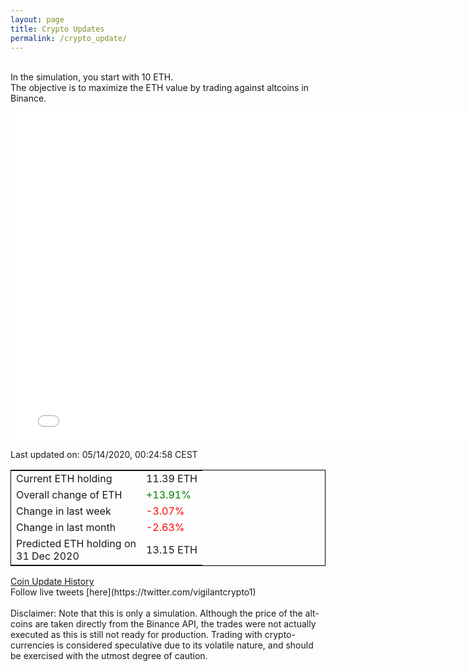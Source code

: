 ```yaml
---
layout: page
title: Crypto Updates
permalink: /crypto_update/
---
```

<br>In the simulation, you start with 10 ETH.<br>The objective is to maximize the ETH value by trading against altcoins 
in Binance.

<iframe width="775" height="525" frameborder="0" scrolling="no" src="//plotly.com/~vikramaditya91/109.embed"></iframe>

Last updated on: 05/14/2020, 00:24:58 CEST 
<table style="border:1px solid black;margin-left:auto;margin-right:auto;">
	<tbody>
	<tr>
		<td>Current ETH holding</td>
		<td>     11.39 ETH</td>
	</tr>
	<tr>
		<td>Overall change of ETH</td>
		<td><font color="green">+13.91%</font></td>
	</tr>
	<tr>
		<td>Change in last week</td>
		<td><font color="red">-3.07%</font></td>
	</tr>
	<tr>
		<td>Change in last month</td>
		<td><font color="red">-2.63%</font></td>
	</tr>
    <tr>
		<td>Predicted ETH holding on<br>31 Dec 2020</td>
		<td>     13.15 ETH</td>
	</tr>
	</tbody>
</table>
<a href="{{ site.baseurl }}/crypto_history">Coin Update History</a>
<br>
Follow live tweets [here](https://twitter.com/vigilantcrypto1)
<br>
<br>
Disclaimer:
Note that this is only a simulation. Although the price of the alt-coins are taken directly from the Binance API, the trades were not actually executed as this is still not ready for production.
Trading with crypto-currencies is considered speculative due to its volatile nature, and should be exercised with the utmost degree of caution.